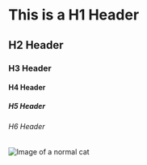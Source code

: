 # This is a H1 Header
## H2 Header
### H3 Header
#### H4 Header
##### H5 Header
###### H6 Header
![Image of a normal cat](https://imgflip.com/s/meme/Cute-Cat.jpg)
